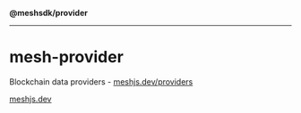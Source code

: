 **@meshsdk/provider**

***

# mesh-provider

Blockchain data providers - [meshjs.dev/providers](https://meshjs.dev/providers)

[meshjs.dev](https://meshjs.dev/)
